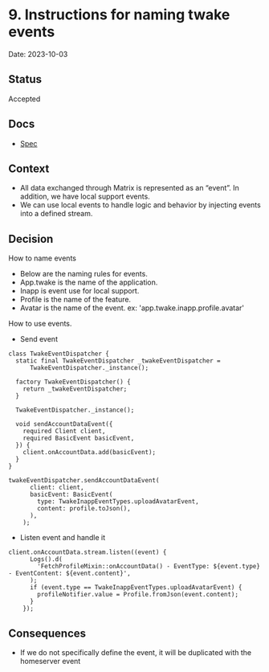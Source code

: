 # 9. Instructions for naming twake events

Date: 2023-10-03

## Status

Accepted

## Docs

- [Spec](https://spec.matrix.org/v1.6/#events)

## Context

- All data exchanged through Matrix is represented as an “event”. In addition, we have local support events.
- We can use local events to handle logic and behavior by injecting events into a defined stream.

## Decision

How to name events
- Below are the naming rules for events.
- App.twake is the name of the application.
- Inapp is event use for local support.
- Profile is the name of the feature.
- Avatar is the name of the event.
 ex: 'app.twake.inapp.profile.avatar'   

How to use events.
- Send event

```
class TwakeEventDispatcher {
  static final TwakeEventDispatcher _twakeEventDispatcher =
      TwakeEventDispatcher._instance();

  factory TwakeEventDispatcher() {
    return _twakeEventDispatcher;
  }

  TwakeEventDispatcher._instance();

  void sendAccountDataEvent({
    required Client client,
    required BasicEvent basicEvent,
  }) {
    client.onAccountData.add(basicEvent);
  }
}

twakeEventDispatcher.sendAccountDataEvent(
      client: client,
      basicEvent: BasicEvent(
        type: TwakeInappEventTypes.uploadAvatarEvent,
        content: profile.toJson(),
      ),
    );
```
- Listen event and handle it

```
client.onAccountData.stream.listen((event) {
      Logs().d(
        'FetchProfileMixin::onAccountData() - EventType: ${event.type} - EventContent: ${event.content}',
      );
      if (event.type == TwakeInappEventTypes.uploadAvatarEvent) {
        profileNotifier.value = Profile.fromJson(event.content);
      }
    });
```

## Consequences

- If we do not specifically define the event, it will be duplicated with the homeserver event